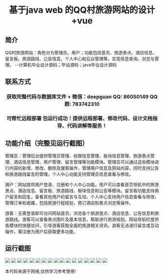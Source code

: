 <p><h1 align="center">基于java web 的QQ村旅游网站的设计+vue</h1></p>

## 简介
QQ村旅游网站：角色分为管理员、用户；功能包括首页、旅游景点、酒店信息、留言板、旅游路线、公告信息、个人中心和后台管理等，实现信息查询、浏览与管理。    --计算机毕业设计源码；毕设源码；java毕业设计源码


## 联系方式
<p><h3 align="center">获取完整代码与数据库文件 + 微信：deepguan QQ: 86050149 QQ群: 783742310</h3></p>
<p><h3 align="center">可帮忙远程部署 包运行成功！提供远程部署、修改代码、设计文档指导、代码讲解等服务！</h3></p>

## 功能介绍（完整见运行截图）
管理员：管理后台提供管理员管理、权限信息管理、板块信息管理、旅游景点管理、酒店信息管理、用户管理、留言管理等功能模块。管理员可以通过这些模块进行内容的新增、修改、删除及搜索操作，管理用户信息及网站内容，同时支持公告和旅游路线留言的管理。个人中心功能支持管理员信息查看与修改。

用户：网站提供用户登录、注册和个人中心功能。用户可以查看首页导航中的旅游景点、酒店信息、留言板、旅游路线、板块信息和公告等模块。留言板功能支持用户留言和回复，查看其他用户的留言与互动。个人中心支持用户信息查看与修改，管理订单和收藏，包括旅游行程规划，预订酒店和景点浏览等操作。

游客：无需登录即可访问网站首页，浏览各个旅游景点、酒店信息、公告信息和旅游路线。游客可以查看景点图片及基本信息，帮助进行旅游规划。网站导航栏提供各模块的快捷访问，引导游客获取全面的旅游相关资讯。游客无法进行留言或互动操作，需注册为用户后获取更多功能。


## 运行截图
![](https://bs-1329754181.cos.ap-shanghai.myqcloud.com/ssm/QQVillageTravelWebsite/img/001.jpg)
![](https://bs-1329754181.cos.ap-shanghai.myqcloud.com/ssm/QQVillageTravelWebsite/img/002.jpg)
![](https://bs-1329754181.cos.ap-shanghai.myqcloud.com/ssm/QQVillageTravelWebsite/img/003.jpg)
![](https://bs-1329754181.cos.ap-shanghai.myqcloud.com/ssm/QQVillageTravelWebsite/img/004.jpg)
![](https://bs-1329754181.cos.ap-shanghai.myqcloud.com/ssm/QQVillageTravelWebsite/img/005.jpg)
![](https://bs-1329754181.cos.ap-shanghai.myqcloud.com/ssm/QQVillageTravelWebsite/img/006.jpg)
![](https://bs-1329754181.cos.ap-shanghai.myqcloud.com/ssm/QQVillageTravelWebsite/img/007.jpg)
![](https://bs-1329754181.cos.ap-shanghai.myqcloud.com/ssm/QQVillageTravelWebsite/img/008.jpg)
![](https://bs-1329754181.cos.ap-shanghai.myqcloud.com/ssm/QQVillageTravelWebsite/img/009.jpg)
![](https://bs-1329754181.cos.ap-shanghai.myqcloud.com/ssm/QQVillageTravelWebsite/img/010.jpg)
![](https://bs-1329754181.cos.ap-shanghai.myqcloud.com/ssm/QQVillageTravelWebsite/img/011.jpg)
![](https://bs-1329754181.cos.ap-shanghai.myqcloud.com/ssm/QQVillageTravelWebsite/img/012.jpg)
![](https://bs-1329754181.cos.ap-shanghai.myqcloud.com/ssm/QQVillageTravelWebsite/img/013.jpg)
![](https://bs-1329754181.cos.ap-shanghai.myqcloud.com/ssm/QQVillageTravelWebsite/img/014.jpg)
![](https://bs-1329754181.cos.ap-shanghai.myqcloud.com/ssm/QQVillageTravelWebsite/img/015.jpg)
![](https://bs-1329754181.cos.ap-shanghai.myqcloud.com/ssm/QQVillageTravelWebsite/img/016.jpg)
![](https://bs-1329754181.cos.ap-shanghai.myqcloud.com/ssm/QQVillageTravelWebsite/img/017.jpg)

<p>本代码来源于网络,仅供学习参考使用!</p>
